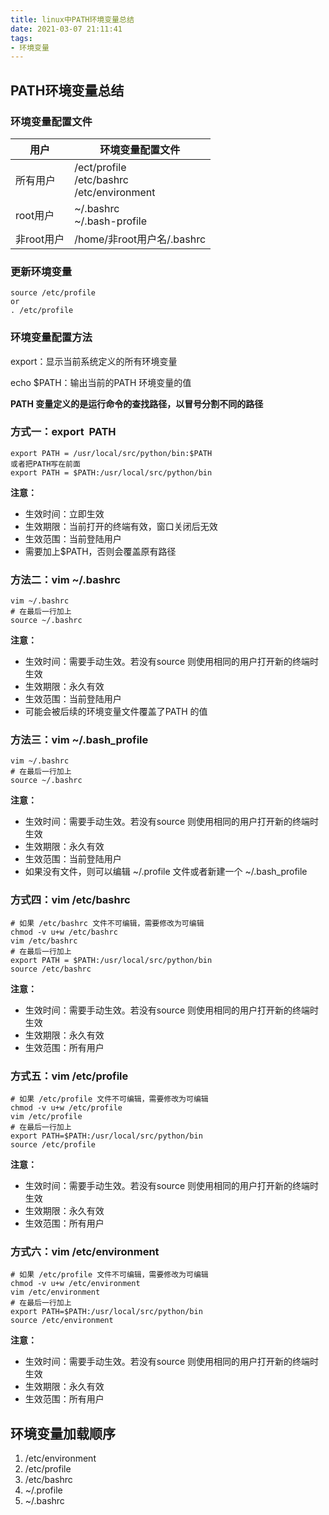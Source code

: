 ```yaml
---
title: linux中PATH环境变量总结
date: 2021-03-07 21:11:41
tags:
- 环境变量
---
```


## PATH环境变量总结

### 环境变量配置文件

| 用户       | 环境变量配置文件                                     |
| ---------- | ---------------------------------------------------- |
| 所有用户   | /ect/profile<br />/etc/bashrc<br /> /etc/environment |
| root用户   | ~/.bashrc <br />~/.bash-profile                      |
| 非root用户 | /home/非root用户名/.bashrc                           |

### 更新环境变量

```
source /etc/profile
or
. /etc/profile
```

### 环境变量配置方法 

export：显示当前系统定义的所有环境变量

echo $PATH：输出当前的PATH 环境变量的值

**PATH 变量定义的是运行命令的查找路径，以冒号分割不同的路径**

### 方式一：export  PATH

```
export PATH = /usr/local/src/python/bin:$PATH
或者把PATH写在前面
export PATH = $PATH:/usr/local/src/python/bin
```

**注意：**

* 生效时间：立即生效
* 生效期限：当前打开的终端有效，窗口关闭后无效
* 生效范围：当前登陆用户
* 需要加上$PATH，否则会覆盖原有路径

### 方法二：vim ~/.bashrc

```
vim ~/.bashrc
# 在最后一行加上
source ~/.bashrc
```

**注意：**

* 生效时间：需要手动生效。若没有source 则使用相同的用户打开新的终端时生效
* 生效期限：永久有效
* 生效范围：当前登陆用户
* 可能会被后续的环境变量文件覆盖了PATH 的值

### 方法三：vim ~/.bash_profile

```
vim ~/.bashrc
# 在最后一行加上
source ~/.bashrc
```

**注意：**

* 生效时间：需要手动生效。若没有source 则使用相同的用户打开新的终端时生效
* 生效期限：永久有效
* 生效范围：当前登陆用户
* 如果没有文件，则可以编辑 ~/.profile 文件或者新建一个 ~/.bash_profile

### 方式四：vim /etc/bashrc

```
# 如果 /etc/bashrc 文件不可编辑，需要修改为可编辑
chmod -v u+w /etc/bashrc
vim /etc/bashrc
# 在最后一行加上
export PATH = $PATH:/usr/local/src/python/bin
source /etc/bashrc
```

**注意：**

* 生效时间：需要手动生效。若没有source 则使用相同的用户打开新的终端时生效
* 生效期限：永久有效
* 生效范围：所有用户

### 方式五：vim /etc/profile

```
# 如果 /etc/profile 文件不可编辑，需要修改为可编辑
chmod -v u+w /etc/profile
vim /etc/profile
# 在最后一行加上
export PATH=$PATH:/usr/local/src/python/bin
source /etc/profile
```

**注意：**

* 生效时间：需要手动生效。若没有source 则使用相同的用户打开新的终端时生效
* 生效期限：永久有效
* 生效范围：所有用户

### 方式六：vim /etc/environment

```
# 如果 /etc/profile 文件不可编辑，需要修改为可编辑
chmod -v u+w /etc/environment
vim /etc/environment
# 在最后一行加上
export PATH=$PATH:/usr/local/src/python/bin
source /etc/environment
```

**注意：**

* 生效时间：需要手动生效。若没有source 则使用相同的用户打开新的终端时生效
* 生效期限：永久有效
* 生效范围：所有用户

## 环境变量加载顺序 

1. /etc/environment
2. /etc/profile
3. /etc/bashrc
4. ~/.profile
5. ~/.bashrc
